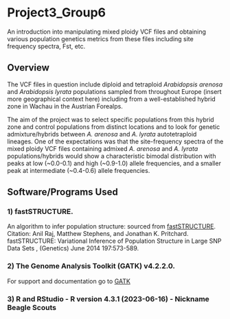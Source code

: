 # Project3_Group6
An introduction into manipulating mixed ploidy VCF files and obtaining various population genetics metrics from these files including site frequency spectra, Fst, etc.

## **Overview**
The VCF files in question include diploid and tetraploid *Arabidopsis arenosa* and *Arabidopsis lyrata* populations sampled from throughout Europe (insert more geographical context here) including from a well-established hybrid zone in Wachau in the Austrian Forealps. 

The aim of the project was to select specific populations from this hybrid zone and control populations from distinct locations and to look for genetic admixture/hybrids between *A. arenosa* and *A. lyrata* autotetraploid lineages. One of the expectations was that the site-frequency spectra of the mixed ploidy VCF files containing admixed *A. arenosa* and *A. lyrata* populations/hybrids would show a characteristic bimodal distribution with peaks at low (~0.0-0.1) and high (~0.9-1.0) allele frequencies, and a smaller peak at intermediate (~0.4-0.6) allele frequencies. 

## **Software/Programs Used**
### **1) fastSTRUCTURE**.
An algorithm to infer population structure: sourced from [fastSTRUCTURE](https://rajanil.github.io/fastStructure/). 
Citation: Anil Raj, Matthew Stephens, and Jonathan K. Pritchard. fastSTRUCTURE: Variational Inference of Population Structure in Large SNP Data Sets , (Genetics) June 2014 197:573-589.
### **2) The Genome Analysis Toolkit (GATK) v4.2.2.0**. 
For support and documentation go to [GATK](https://software.broadinstitute.org/gatk/) 
### **3) R and RStudio - R version 4.3.1 (2023-06-16)** - Nickname Beagle Scouts 


